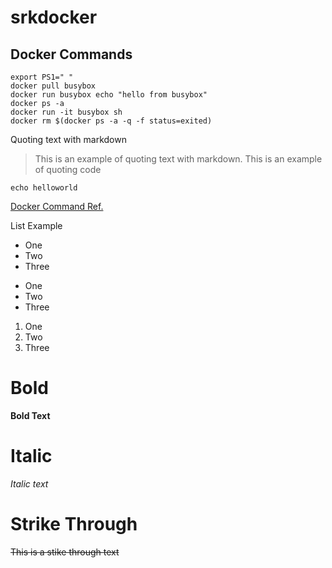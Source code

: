 # srkdocker
## Docker Commands
```console
export PS1=" "
docker pull busybox
docker run busybox echo "hello from busybox"
docker ps -a
docker run -it busybox sh
docker rm $(docker ps -a -q -f status=exited)
```
Quoting text with markdown
> This is an example of quoting text with markdown.
This is an example of quoting code
```
echo helloworld
```

[Docker Command Ref.](https://docker-curriculum.com)



List Example

- One
- Two
- Three

* One
* Two
* Three

1. One
2. Two
3. Three


# Bold
**Bold Text**

# Italic
*Italic text*

# Strike Through

~~This is a stike through text~~





